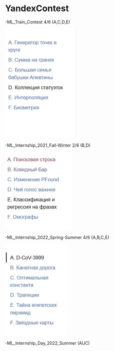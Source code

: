# YandexContest

-ML_Train_Contest                 4/6 (A,C,D,E)

![Image alt](https://github.com/AshenRain/YandexContest/raw/main//3.jpg)

-ML_Internship_2021_Fall-Winter   2/6 (B,D)

![Image alt](https://github.com/AshenRain/YandexContest/raw/main//1.jpg)

-ML_Internship_2022_Spring-Summer 4/6 (A,B,C,E)

![Image alt](https://github.com/AshenRain/YandexContest/raw/main//2.jpg)

-ML_Internship_Day_2022_Summer (AUC)
